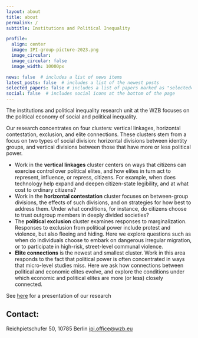 ```yaml
---
layout: about
title: about
permalink: /
subtitle: Institutions and Political Inequality

profile:
  align: center
  image: IPI-group-picture-2023.png
  image_circular:
  image_circular: false
  image_width: 10000px

news: false  # includes a list of news items
latest_posts: false  # includes a list of the newest posts
selected_papers: false # includes a list of papers marked as "selected={true}"
social: false  # includes social icons at the bottom of the page
---
```


The institutions and political inequality research unit at the WZB focuses on the political economy of social and political inequality. 

Our research concentrates on four clusters: vertical linkages, horizontal contestation, exclusion, and elite connections. These clusters stem from a focus on two types of social division: horizontal divisions between identity groups, and vertical divisions between those that have more or less political power. 

*	Work in the **vertical linkages** cluster centers on ways that citizens can exercise control over political elites, and how elites in turn act to represent, influence, or repress, citizens. For example, when does technology help expand and deepen citizen-state legibility, and at what cost to ordinary citizens?
*	Work in the **horizontal contestation** cluster focuses on between-group divisions, the effects of such divisions, and on strategies for how best to address them. Under what conditions, for instance, do citizens choose to trust outgroup members in deeply divided societies? 
*	The **political exclusion** cluster examines responses to marginalization. Responses to exclusion from political power include protest and violence, but also fleeing and hiding. Here we explore questions such as when do individuals choose to embark on dangerous irregular migration, or to participate in high-risk, street-level communal violence.
*	**Elite connections** is the newest and smallest cluster. Work in this area responds to the fact that political power is often concentrated in ways that micro-level studies miss. Here we ask how connections between political and economic elites evolve, and explore the conditions under which economic and political elites are more (or less) closely connected.


See [here](https://wzb-ipi.github.io/assets/slides/ipi.html) for a presentation of our research 

## Contact:

 Reichpietschufer 50,
 10785 Berlin
 ipi.office@wzb.eu
